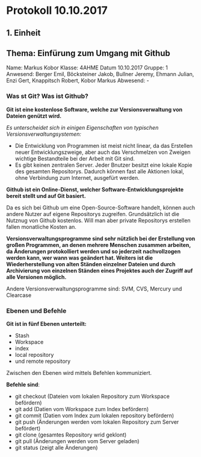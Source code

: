 # Protokoll 10.10.2017

## 1. Einheit
## Thema: Einfürung zum Umgang mit Github

Name: Markus Kobor
Klasse: 4AHME
Datum 10.10.2017
Gruppe: 1
Anwesend: Berger Emil, Böcksteiner Jakob, Bullner Jeremy, Ehmann Julian, Enzi Gert, Knappitsch Robert, Kobor Markus
Abwesend: -

### Was st Git? Was ist Github?

**Git ist eine kostenlose Software, welche zur Versionsverwaltung von Dateien genützt wird.**

*Es unterscheidet sich in einigen Eigenschaften von typischen Versionsverwaltungsystemen:*

* Die Entwicklung von Programmen ist meist nicht linear, da das Erstellen neuer Entwicklungszweige, aber auch das Verschmelzen von Zweigen wichtige Bestandteile bei der Arbeit mit Git sind.
* Es gibt keinen zentralen Server. Jeder Bnutzer besitzt eine lokale Kopie des gesamten Repositorys. Dadurch können fast alle Aktionen lokal, ohne Verbindung zum Internet, ausgefürt werden.

**Github ist ein Online-Dienst, welcher Software-Entwicklungsprojekte bereit stellt und auf Git basiert.**

Da es sich bei Github um eine Open-Source-Software handelt, können auch andere Nutzer auf eigene Repositorys zugreifen.
Grundsätzlich ist die Nutznug von Github kostenlos. Will man aber private Repositorys erstellen fallen monatliche Kosten an.

**Versionsverwaltungsprogramme sind sehr nützlich bei der Erstellung von großen Programmen, an denen mehrere Menschen zusammen arbeiten, da Änderungen protokolliert werden und so jederzeit nachvollzogen werden kann, wer wann was geändert hat. Weiters ist die Wiederherstellung von alten Ständen einzelner Dateien und durch Archivierung von einzelnen Ständen eines Projektes auch der Zugriff auf alle Versionen möglich.**

Andere Versionsverwaltungsprogramme sind: SVM, CVS, Mercury und Clearcase

### Ebenen und Befehle

**Git ist in fünf Ebenen unterteilt:**

* Stash
* Workspace
* index
* local repository
* und remote repository

Zwischen den Ebenen wird mittels Befehlen kommuniziert.

**Befehle sind**:

* git checkout (Dateien vom lokalen Repository zum Workspace befördern)
* git add (Datien vom Workspace zum Index befördern)
* git commit (Datien vom Index zum lokalen repository befördern)
* git push (Änderungen werden vom lokalen Repository zum Server befördert)
* git clone (gesamtes Repository wrid geklont)
* git pull (Änderungen werden vom Server geladen)
* git status (zeigt alle Änderungen)
